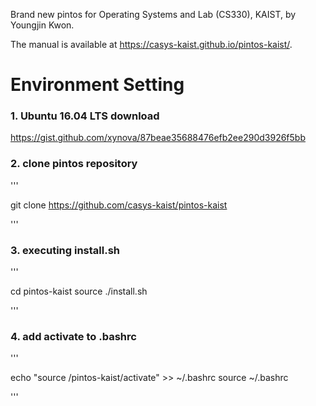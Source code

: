 Brand new pintos for Operating Systems and Lab (CS330), KAIST, by Youngjin Kwon.

The manual is available at https://casys-kaist.github.io/pintos-kaist/.

# Environment Setting
### 1. Ubuntu 16.04 LTS download
   https://gist.github.com/xynova/87beae35688476efb2ee290d3926f5bb

### 2. clone pintos repository

   '''
   
   git clone https://github.com/casys-kaist/pintos-kaist
   
   '''
   
   
### 3. executing install.sh

   '''
   
   cd pintos-kaist
   source ./install.sh
   
   '''
   
### 4. add activate to .bashrc

   '''
   
   echo "source /pintos-kaist/activate" >> ~/.bashrc
   source ~/.bashrc
   
   '''
